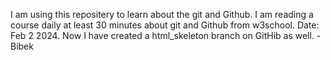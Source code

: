 I am using this repositery to learn about the git and Github. I am reading a course daily at least 30 minutes about git and Github from w3school. 
Date: Feb 2 2024. Now I have created a html_skeleton branch on GitHib as well. 
-Bibek
